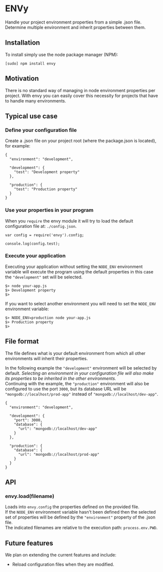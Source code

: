 # ENVy

Handle your project environment properties from a simple .json file. Determine
 multiple environment and inherit properties between them.

## Installation

To install simply use the node package manager (NPM):

    [sudo] npm install envy

## Motivation

There is no standard way of managing in node environment properties per 
project. With envy you can easily cover this necessity for projects that have 
to handle many environments.

## Typical use case 

### Define your configuration file

Create a .json file on your project root (where the package.json is located), 
for example:

    {
      "environment": "development",

      "development": {
        "test": "Development property"
      },

      "production": {
        "test": "Production property"
      }
    }

### Use your properties in your program

When you `require` the envy module it will try to load the default 
configuration file at: `./config.json`.

    var config = require('envy').config;

    console.log(config.test);

### Execute your application

Executing your application without setting the `NODE_ENV` environment 
variable will execute the program using the default properties in this case 
the `"development"` set will be selected.

    $> node your-app.js
    $> Development property
    $>

If you want to select another environment you will need to set the 
`NODE_ENV` environment variable:

    $> NODE_ENV=production node your-app.js
    $> Production property
    $>

## File format

The file defines what is your default environment from which all other 
environments will inherit their properties.

In the following example the `"development"` environment will be selected 
by default. _Selecting an environment in your configuration file will also make
 its properties to be inherited in the other environments._  
Continuing with the example, the `"production"` environment will also be 
configured to use the port `3000`, but its database URL will be 
`"mongodb://localhost/prod-app"` instead of 
`"mongodb://localhost/dev-app"`.

    {
      "environment": "development",

      "development": {
        "port": 3000,
        "database": {
          "url": "mongodb://localhost/dev-app"
        }
      },

      "production": {
        "database": {
          "url": "mongodb://localhost/prod-app"
        }
      }
    }

## API

### envy.load(filename)

Loads into `envy.config` the properties defined on the provided file.  
If the `NODE_ENV` environment variable hasn't been defined then the 
selected set of properties will be defined by the `"environment"` property
 of the .json file.  
The indicated filenames are relative to the execution path: 
`process.env.PWD`.

## Future features

We plan on extending the current features and include:

- Reload configuration files when they are modified.

